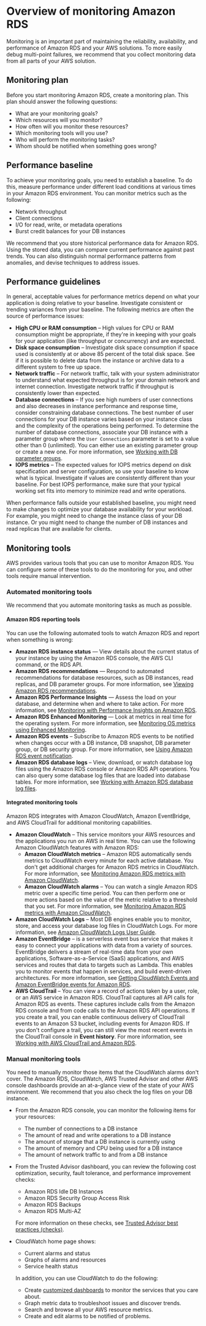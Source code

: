 # Overview of monitoring Amazon RDS<a name="MonitoringOverview"></a>

Monitoring is an important part of maintaining the reliability, availability, and performance of Amazon RDS and your AWS solutions\. To more easily debug multi\-point failures, we recommend that you collect monitoring data from all parts of your AWS solution\.

## Monitoring plan<a name="MonitoringOverview.plan"></a>

Before you start monitoring Amazon RDS, create a monitoring plan\. This plan should answer the following questions:
+ What are your monitoring goals?
+ Which resources will you monitor?
+ How often will you monitor these resources?
+ Which monitoring tools will you use?
+ Who will perform the monitoring tasks?
+ Whom should be notified when something goes wrong?

## Performance baseline<a name="MonitoringOverview.baseline"></a>

To achieve your monitoring goals, you need to establish a baseline\. To do this, measure performance under different load conditions at various times in your Amazon RDS environment\. You can monitor metrics such as the following:
+ Network throughput
+ Client connections
+ I/O for read, write, or metadata operations
+ Burst credit balances for your DB instances

We recommend that you store historical performance data for Amazon RDS\. Using the stored data, you can compare current performance against past trends\. You can also distinguish normal performance patterns from anomalies, and devise techniques to address issues\.

## Performance guidelines<a name="MonitoringOverview.guidelines"></a>

In general, acceptable values for performance metrics depend on what your application is doing relative to your baseline\. Investigate consistent or trending variances from your baseline\. The following metrics are often the source of performance issues:
+  **High CPU or RAM consumption** – High values for CPU or RAM consumption might be appropriate, if they're in keeping with your goals for your application \(like throughput or concurrency\) and are expected\. 
+  **Disk space consumption** – Investigate disk space consumption if space used is consistently at or above 85 percent of the total disk space\. See if it is possible to delete data from the instance or archive data to a different system to free up space\. 
+  **Network traffic** – For network traffic, talk with your system administrator to understand what expected throughput is for your domain network and internet connection\. Investigate network traffic if throughput is consistently lower than expected\. 
+  **Database connections** – If you see high numbers of user connections and also decreases in instance performance and response time, consider constraining database connections\. The best number of user connections for your DB instance varies based on your instance class and the complexity of the operations being performed\. To determine the number of database connections, associate your DB instance with a parameter group where the `User Connections` parameter is set to a value other than 0 \(unlimited\)\. You can either use an existing parameter group or create a new one\. For more information, see [Working with DB parameter groups](USER_WorkingWithParamGroups.md)\. 
+  **IOPS metrics** – The expected values for IOPS metrics depend on disk specification and server configuration, so use your baseline to know what is typical\. Investigate if values are consistently different than your baseline\. For best IOPS performance, make sure that your typical working set fits into memory to minimize read and write operations\. 

When performance falls outside your established baseline, you might need to make changes to optimize your database availability for your workload\. For example, you might need to change the instance class of your DB instance\. Or you might need to change the number of DB instances and read replicas that are available for clients\. 

## Monitoring tools<a name="MonitoringOverview.tools"></a>

AWS provides various tools that you can use to monitor Amazon RDS\. You can configure some of these tools to do the monitoring for you, and other tools require manual intervention\. 

### Automated monitoring tools<a name="MonitoringOverview.tools.automated"></a>

We recommend that you automate monitoring tasks as much as possible\. 

#### Amazon RDS reporting tools<a name="MonitoringOverview.tools.automated.rds"></a>

You can use the following automated tools to watch Amazon RDS and report when something is wrong:
+ **Amazon RDS instance status** — View details about the current status of your instance by using the Amazon RDS console, the AWS CLI command, or the RDS API\.
+ **Amazon RDS recommendations** — Respond to automated recommendations for database resources, such as DB instances, read replicas, and DB parameter groups\. For more information, see [Viewing Amazon RDS recommendations](accessing-monitoring.md#USER_Recommendations)\.
+ **Amazon RDS Performance Insights** — Assess the load on your database, and determine when and where to take action\. For more information, see [Monitoring with Performance Insights on Amazon RDS](USER_PerfInsights.md)\.
+ **Amazon RDS Enhanced Monitoring** — Look at metrics in real time for the operating system\. For more information, see [Monitoring OS metrics using Enhanced Monitoring](USER_Monitoring.OS.md)\.
+ **Amazon RDS events** – Subscribe to Amazon RDS events to be notified when changes occur with a DB instance, DB snapshot, DB parameter group, or DB security group\. For more information, see [Using Amazon RDS event notification](USER_Events.md)\.
+ **Amazon RDS database logs** – View, download, or watch database log files using the Amazon RDS console or Amazon RDS API operations\. You can also query some database log files that are loaded into database tables\. For more information, see [Working with Amazon RDS database log files](USER_LogAccess.md)\.

#### Integrated monitoring tools<a name="MonitoringOverview.tools.automated.integrated"></a>

Amazon RDS integrates with Amazon CloudWatch, Amazon EventBridge, and AWS CloudTrail for additional monitoring capabilities\. 
+ **Amazon CloudWatch** – This service monitors your AWS resources and the applications you run on AWS in real time\. You can use the following Amazon CloudWatch features with Amazon RDS:
  + **Amazon CloudWatch metrics** – Amazon RDS automatically sends metrics to CloudWatch every minute for each active database\. You don't get additional charges for Amazon RDS metrics in CloudWatch\. For more information, see [Monitoring Amazon RDS metrics with Amazon CloudWatch](monitoring-cloudwatch.md)\.
  + **Amazon CloudWatch alarms** – You can watch a single Amazon RDS metric over a specific time period\. You can then perform one or more actions based on the value of the metric relative to a threshold that you set\. For more information, see [Monitoring Amazon RDS metrics with Amazon CloudWatch](monitoring-cloudwatch.md)\.
+ **Amazon CloudWatch Logs** – Most DB engines enable you to monitor, store, and access your database log files in CloudWatch Logs\. For more information, see [Amazon CloudWatch Logs User Guide](https://docs.aws.amazon.com/AmazonCloudWatch/latest/logs/)\.
+ **Amazon EventBridge** – is a serverless event bus service that makes it easy to connect your applications with data from a variety of sources\. EventBridge delivers a stream of real\-time data from your own applications, Software\-as\-a\-Service \(SaaS\) applications, and AWS services and routes that data to targets such as Lambda\. This enables you to monitor events that happen in services, and build event\-driven architectures\. For more information, see [Getting CloudWatch Events and Amazon EventBridge events for Amazon RDS](rds-cloud-watch-events.md)\.
+ **AWS CloudTrail** – You can view a record of actions taken by a user, role, or an AWS service in Amazon RDS\. CloudTrail captures all API calls for Amazon RDS as events\. These captures include calls from the Amazon RDS console and from code calls to the Amazon RDS API operations\. If you create a trail, you can enable continuous delivery of CloudTrail events to an Amazon S3 bucket, including events for Amazon RDS\. If you don't configure a trail, you can still view the most recent events in the CloudTrail console in **Event history**\. For more information, see [Working with AWS CloudTrail and Amazon RDS](logging-using-cloudtrail.md)\.

### Manual monitoring tools<a name="monitoring_manual_tools"></a>

You need to manually monitor those items that the CloudWatch alarms don't cover\. The Amazon RDS, CloudWatch, AWS Trusted Advisor and other AWS console dashboards provide an at\-a\-glance view of the state of your AWS environment\. We recommend that you also check the log files on your DB instance\.
+ From the Amazon RDS console, you can monitor the following items for your resources:
  + The number of connections to a DB instance
  + The amount of read and write operations to a DB instance
  + The amount of storage that a DB instance is currently using
  + The amount of memory and CPU being used for a DB instance
  + The amount of network traffic to and from a DB instance
+ From the Trusted Advisor dashboard, you can review the following cost optimization, security, fault tolerance, and performance improvement checks:
  + Amazon RDS Idle DB Instances
  + Amazon RDS Security Group Access Risk
  + Amazon RDS Backups
  + Amazon RDS Multi\-AZ

  For more information on these checks, see [Trusted Advisor best practices \(checks\)](https://aws.amazon.com/premiumsupport/trustedadvisor/best-practices/)\.
+ CloudWatch home page shows:
  + Current alarms and status
  + Graphs of alarms and resources
  + Service health status

  In addition, you can use CloudWatch to do the following: 
  + Create [customized dashboards](https://docs.aws.amazon.com/AmazonCloudWatch/latest/DeveloperGuide/CloudWatch_Dashboards.html) to monitor the services that you care about\.
  + Graph metric data to troubleshoot issues and discover trends\.
  + Search and browse all your AWS resource metrics\.
  + Create and edit alarms to be notified of problems\.